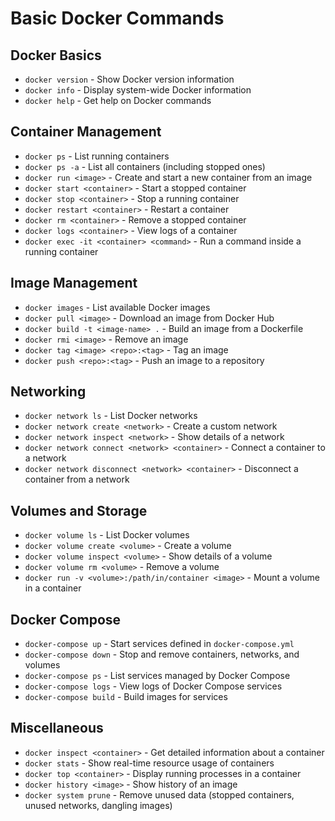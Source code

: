 # Basic Docker Commands

## Docker Basics
- `docker version` - Show Docker version information
- `docker info` - Display system-wide Docker information
- `docker help` - Get help on Docker commands

## Container Management
- `docker ps` - List running containers
- `docker ps -a` - List all containers (including stopped ones)
- `docker run <image>` - Create and start a new container from an image
- `docker start <container>` - Start a stopped container
- `docker stop <container>` - Stop a running container
- `docker restart <container>` - Restart a container
- `docker rm <container>` - Remove a stopped container
- `docker logs <container>` - View logs of a container
- `docker exec -it <container> <command>` - Run a command inside a running container

## Image Management
- `docker images` - List available Docker images
- `docker pull <image>` - Download an image from Docker Hub
- `docker build -t <image-name> .` - Build an image from a Dockerfile
- `docker rmi <image>` - Remove an image
- `docker tag <image> <repo>:<tag>` - Tag an image
- `docker push <repo>:<tag>` - Push an image to a repository

## Networking
- `docker network ls` - List Docker networks
- `docker network create <network>` - Create a custom network
- `docker network inspect <network>` - Show details of a network
- `docker network connect <network> <container>` - Connect a container to a network
- `docker network disconnect <network> <container>` - Disconnect a container from a network

## Volumes and Storage
- `docker volume ls` - List Docker volumes
- `docker volume create <volume>` - Create a volume
- `docker volume inspect <volume>` - Show details of a volume
- `docker volume rm <volume>` - Remove a volume
- `docker run -v <volume>:/path/in/container <image>` - Mount a volume in a container

## Docker Compose
- `docker-compose up` - Start services defined in `docker-compose.yml`
- `docker-compose down` - Stop and remove containers, networks, and volumes
- `docker-compose ps` - List services managed by Docker Compose
- `docker-compose logs` - View logs of Docker Compose services
- `docker-compose build` - Build images for services

## Miscellaneous
- `docker inspect <container>` - Get detailed information about a container
- `docker stats` - Show real-time resource usage of containers
- `docker top <container>` - Display running processes in a container
- `docker history <image>` - Show history of an image
- `docker system prune` - Remove unused data (stopped containers, unused networks, dangling images)

